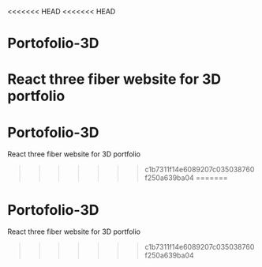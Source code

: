 <<<<<<< HEAD
<<<<<<< HEAD
# Portofolio-3D
React three fiber website for 3D portfolio
=======
# Portofolio-3D
React three fiber website for 3D portfolio
>>>>>>> c1b7311f14e6089207c035038760f250a639ba04
=======
# Portofolio-3D
React three fiber website for 3D portfolio
>>>>>>> c1b7311f14e6089207c035038760f250a639ba04
